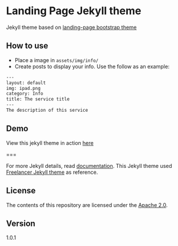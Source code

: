 # Landing Page Jekyll theme

Jekyll theme based on [landing-page bootstrap theme ](http://startbootstrap.com/templates/landing-page/)

## How to use
 - Place a image in `assets/img/info/`
 - Create posts to display your info. Use the follow as an example:

```txt
---
layout: default
img: ipad.png
category: Info
title: The service title
---
The description of this service
```

## Demo
View this jekyll theme in action [here](https://swcool.github.io/landing-page-theme)

===

For more Jekyll details, read [documentation](http://jekyllrb.com/).
This Jekyll theme used [Freelancer Jekyll theme](https://github.com/jeromelachaud/freelancer-theme/) as reference.

## License
The contents of this repository are licensed under the [Apache
2.0](http://www.apache.org/licenses/LICENSE-2.0.html).

## Version
1.0.1
